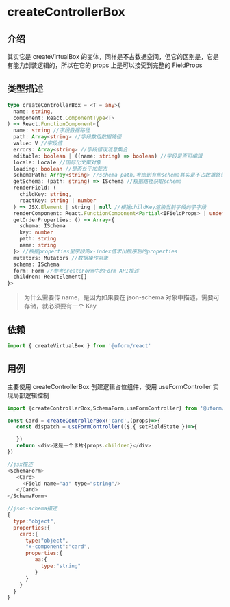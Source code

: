 # createControllerBox

## 介绍

其实它是 createVirtualBox 的变体，同样是不占数据空间，但它的区别是，它是有能力封装逻辑的，所以在它的 props 上是可以接受到完整的 FieldProps

## 类型描述

```typescript
type createControllerBox = <T = any>(
  name: string,
  component: React.ComponentType<T>
) => React.FunctionComponent<{
  name: string //字段数据路径
  path: Array<string> //字段数组数据路径
  value: V //字段值
  errors: Array<string> //字段错误消息集合
  editable: boolean | ((name: string) => boolean) //字段是否可编辑
  locale: Locale //国际化文案对象
  loading: boolean //是否处于加载态
  schemaPath: Array<string> //schema path,考虑到有些schema其实是不占数据路径的，所以这个路径是真实路径
  getSchema: (path: string) => ISchema //根据路径获取schema
  renderField: (
    childKey: string,
    reactKey: string | number
  ) => JSX.Element | string | null //根据childKey渲染当前字段的子字段
  renderComponent: React.FunctionComponent<Partial<IFieldProps> | undefined> //渲染当前字段的组件，对于x-render来说，可以借助它快速实现渲染包装功能
  getOrderProperties: () => Array<{
    schema: ISchema
    key: number
    path: string
    name: string
  }> //根据properties里字段的x-index值求出排序后的properties
  mutators: Mutators //数据操作对象
  schema: ISchema
  form: Form //参考createForm中的Form API描述
  children: ReactElement[]
}>
```

> 为什么需要传 name，是因为如果要在 json-schema 对象中描述，需要可存储，就必须要有一个 Key

## 依赖

```javascript
import { createVirtualBox } from '@uform/react'
```

## 用例

主要使用 createControllerBox 创建逻辑占位组件，使用 useFormController 实现局部逻辑控制

```javascript
import {createControllerBox,SchemaForm,useFormController} from '@uform/react'

const Card = createControllerBox('card',(props)=>{
   const dispatch = useFormController(($,{ setFieldState })=>{

   })
   return <div>这是一个卡片{props.children}</div>
})

//jsx描述
<SchemaForm>
   <Card>
     <Field name="aa" type="string"/>
   </Card>
</SchemaForm>

//json-schema描述
{
  type:"object",
  properties:{
    card:{
      type:"object",
      "x-component":"card",
      properties:{
         aa:{
           type:"string"
         }
      }
    }
  }
}
```
